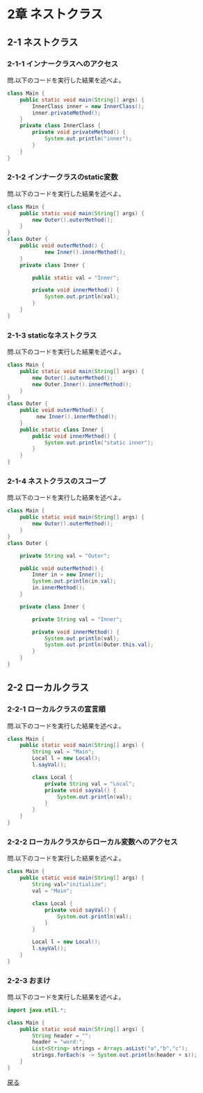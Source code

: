 # 2章 ネストクラス

## 2-1 ネストクラス

### 2-1-1 インナークラスへのアクセス
問.以下のコードを実行した結果を述べよ。
```java
class Main {
    public static void main(String[] args) {
        InnerClass inner = new InnerClass();
        inner.privateMethod();
    }
    private class InnerClass {
        private void privateMethod() {
            System.out.println("inner");
        }
    }
}
```

### 2-1-2 インナークラスのstatic変数
問.以下のコードを実行した結果を述べよ。
```java
class Main {
    public static void main(String[] args) {
        new Outer().outerMethod();
    }
}
class Outer {
    public void outerMethod() {
            new Inner().innerMethod();
    }
    private class Inner {

        public static val = "Inner";

        private void innerMethod() {
            System.out.println(val);
        }
    }
}
```

### 2-1-3 staticなネストクラス
問.以下のコードを実行した結果を述べよ。
```java
class Main {
    public static void main(String[] args) {
        new Outer().outerMethod();
        new Outer.Inner().innerMethod();
    }
}
class Outer {
    public void outerMethod() {
      　　new Inner().innerMethod();
    }
    public static class Inner {
        public void innerMethod() {
            System.out.println("static inner");
        }
    }
}
```

### 2-1-4 ネストクラスのスコープ
問.以下のコードを実行した結果を述べよ。
```java
class Main {
    public static void main(String[] args) {
        new Outer().outerMethod();
    }
}
class Outer {

    private String val = "Outer";

    public void outerMethod() {
        Inner in = new Inner();
        System.out.println(in.val);
        in.innerMethod();
    }

    private class Inner {

        private String val = "Inner";

        private void innerMethod() {
            System.out.println(val);
            System.out.println(Outer.this.val);
        }
    }
}
```

## 2-2 ローカルクラス

### 2-2-1 ローカルクラスの宣言順
問.以下のコードを実行した結果を述べよ。
```java
class Main {
    public static void main(String[] args) {
        String val = "Main";
        Local l = new Local();
        l.sayVal();

        class Local {
            private String val = "Local";
            private void sayVal() {
                System.out.println(val);
            }
        }
    }
}
```
### 2-2-2 ローカルクラスからローカル変数へのアクセス
問.以下のコードを実行した結果を述べよ。
```java
class Main {
    public static void main(String[] args) {
        String val="initialize";
        val = "Main";

        class Local {
            private void sayVal() {
                System.out.println(val);
            }
        }

        Local l = new Local();
        l.sayVal();
    }
}
```

### 2-2-3 おまけ
問.以下のコードを実行した結果を述べよ。
```java
import java.util.*;

class Main {
    public static void main(String[] args) {
        String header = "";
        header = "word:";
        List<String> strings = Arrays.asList("a","b","c");
        strings.forEach(s -> System.out.println(header + s));
    }
}
```
[戻る](https://github.com/sanotyan1202/JavaGold/blob/master/0_Introduction.md)
